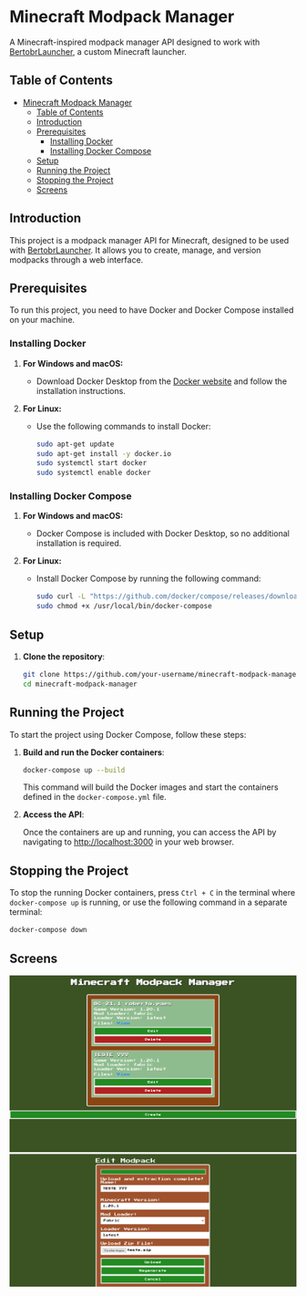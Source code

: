 # Minecraft Modpack Manager

A Minecraft-inspired modpack manager API designed to work with [BertobrLauncher](https://github.com/brutalzinn/bertobrlauncher), a custom Minecraft launcher.


## Table of Contents
- [Minecraft Modpack Manager](#minecraft-modpack-manager)
  - [Table of Contents](#table-of-contents)
  - [Introduction](#introduction)
  - [Prerequisites](#prerequisites)
    - [Installing Docker](#installing-docker)
    - [Installing Docker Compose](#installing-docker-compose)
  - [Setup](#setup)
  - [Running the Project](#running-the-project)
  - [Stopping the Project](#stopping-the-project)
  - [Screens](#screens)

## Introduction

This project is a modpack manager API for Minecraft, designed to be used with [BertobrLauncher](https://github.com/brutalzinn/bertobrlauncher). It allows you to create, manage, and version modpacks through a web interface.

## Prerequisites

To run this project, you need to have Docker and Docker Compose installed on your machine.

### Installing Docker

1. **For Windows and macOS:**
   - Download Docker Desktop from the [Docker website](https://www.docker.com/products/docker-desktop) and follow the installation instructions.
   
2. **For Linux:**
   - Use the following commands to install Docker:
     ```bash
     sudo apt-get update
     sudo apt-get install -y docker.io
     sudo systemctl start docker
     sudo systemctl enable docker
     ```
   
### Installing Docker Compose

1. **For Windows and macOS:**
   - Docker Compose is included with Docker Desktop, so no additional installation is required.
   
2. **For Linux:**
   - Install Docker Compose by running the following command:
     ```bash
     sudo curl -L "https://github.com/docker/compose/releases/download/1.29.2/docker-compose-$(uname -s)-$(uname -m)" -o /usr/local/bin/docker-compose
     sudo chmod +x /usr/local/bin/docker-compose
     ```

## Setup

1. **Clone the repository**:
    ```bash
    git clone https://github.com/your-username/minecraft-modpack-manager.git
    cd minecraft-modpack-manager
    ```

## Running the Project

To start the project using Docker Compose, follow these steps:

1. **Build and run the Docker containers**:
    ```bash
    docker-compose up --build
    ```

    This command will build the Docker images and start the containers defined in the `docker-compose.yml` file.

2. **Access the API**:

    Once the containers are up and running, you can access the API by navigating to [http://localhost:3000](http://localhost:3000) in your web browser.

## Stopping the Project

To stop the running Docker containers, press `Ctrl + C` in the terminal where `docker-compose up` is running, or use the following command in a separate terminal:

```bash
docker-compose down
```

## Screens 

<img src="docs/home.png">

<img src="docs/edit.png">


